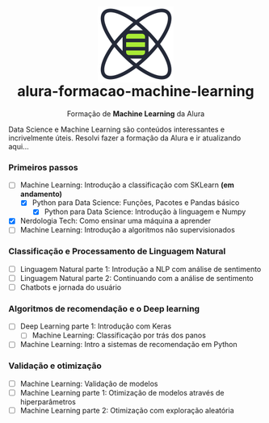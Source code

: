 <h1 align="center">
    <img src="./icon.png" align="center"></img>
    <br/>alura-formacao-machine-learning
</h1>
<p align="center">Formação de <strong>Machine Learning</strong> da Alura</p>

Data Science e Machine Learning são conteúdos interessantes e incrivelmente úteis. Resolvi fazer a formação da Alura e ir atualizando aqui...

### Primeiros passos
- [ ] Machine Learning: Introdução a classificação com SKLearn **(em andamento)**
  - [x] Python para Data Science: Funções, Pacotes e Pandas básico
    - [x] Python para Data Science: Introdução à linguagem e Numpy
- [x] Nerdologia Tech: Como ensinar uma máquina a aprender
- [ ] Machine Learning: Introdução a algoritmos não supervisionados

### Classificação e Processamento de Linguagem Natural
- [ ] Linguagem Natural parte 1: Introdução a NLP com análise de sentimento
- [ ] Linguagem Natural parte 2: Continuando com a análise de sentimento
- [ ] Chatbots e jornada do usuário

### Algoritmos de recomendação e o Deep learning
- [ ] Deep Learning parte 1: Introdução com Keras
  - [ ] Machine Learning: Classificação por trás dos panos
- [ ] Machine Learning: Intro a sistemas de recomendação em Python

### Validação e otimização
- [ ] Machine Learning: Validação de modelos
- [ ] Machine Learning parte 1: Otimização de modelos através de hiperparâmetros
- [ ] Machine Learning parte 2: Otimização com exploração aleatória

